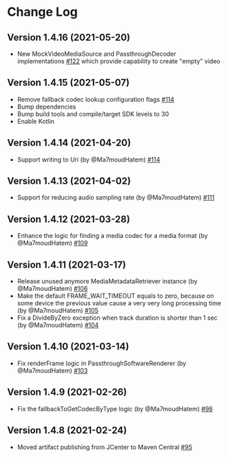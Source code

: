 # Change Log

## Version 1.4.16 (2021-05-20)

- New MockVideoMediaSource and PassthroughDecoder implementations [#122](https://github.com/linkedin/LiTr/pull/122) which provide capability to create "empty" video

## Version 1.4.15 (2021-05-07)

- Remove fallback codec lookup configuration flags [#114](https://github.com/linkedin/LiTr/pull/115)
- Bump dependencies
- Bump build tools and compile/target SDK levels to 30
- Enable Kotlin

## Version 1.4.14 (2021-04-20)

- Support writing to Uri (by @Ma7moudHatem) [#114](https://github.com/linkedin/LiTr/pull/114)

## Version 1.4.13 (2021-04-02)

- Support for reducing audio sampling rate (by @Ma7moudHatem) [#111](https://github.com/linkedin/LiTr/pull/111)

## Version 1.4.12 (2021-03-28)

- Enhance the logic for finding a media codec for a media format (by @Ma7moudHatem) [#109](https://github.com/linkedin/LiTr/pull/109)

## Version 1.4.11 (2021-03-17)

- Release unused anymore MediaMetadataRetriever instance (by @Ma7moudHatem) [#106](https://github.com/linkedin/LiTr/pull/106)
- Make the default FRAME_WAIT_TIMEOUT equals to zero, because on some device the previous value cause a very very long processing time (by @Ma7moudHatem) [#105](https://github.com/linkedin/LiTr/pull/105)
- Fix a DivideByZero exception when track duration is shorter than 1 sec (by @Ma7moudHatem) [#104](https://github.com/linkedin/LiTr/pull/104)

## Version 1.4.10 (2021-03-14)

- Fix renderFrame logic in PassthroughSoftwareRenderer (by @Ma7moudHatem) [#103](https://github.com/linkedin/LiTr/pull/103)

## Version 1.4.9 (2021-02-26)

- Fix the fallbackToGetCodecByType logic (by @Ma7moudHatem) [#98](https://github.com/linkedin/LiTr/pull/98)

## Version 1.4.8 (2021-02-24)

- Moved artifact publishing from JCenter to Maven Central [#95](https://github.com/linkedin/LiTr/pull/95)